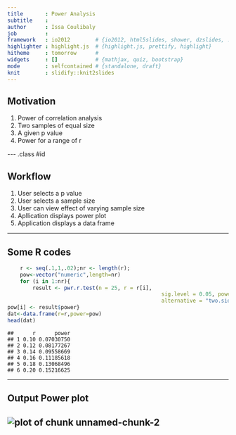 ```yaml
---
title       : Power Analysis
subtitle    : 
author      : Issa Coulibaly
job         : 
framework   : io2012        # {io2012, html5slides, shower, dzslides, ...}
highlighter : highlight.js  # {highlight.js, prettify, highlight}
hitheme     : tomorrow      # 
widgets     : []            # {mathjax, quiz, bootstrap}
mode        : selfcontained # {standalone, draft}
knit        : slidify::knit2slides
---
```


## Motivation

1. Power of correlation analysis 
2. Two samples of equal size
3. A given p value
4. Power for a range of r

--- .class #id 

## Workflow
1. User selects a p value
2. User selects a sample size
3. User can  view effect of varying sample size
4. Apllication displays power plot
5. Application displays a data frame

---
## Some R codes

```r
	r <- seq(.1,1,.02);nr <- length(r);
	pow<-vector("numeric",length=nr)
	for (i in 1:nr){
		result <- pwr.r.test(n = 25, r = r[i],
												 sig.level = 0.05, power = NULL,
												 alternative = "two.sided")
pow[i] <- result$power}
dat<-data.frame(r=r,power=pow)
head(dat)
```

```
##      r      power
## 1 0.10 0.07030750
## 2 0.12 0.08177267
## 3 0.14 0.09558669
## 4 0.16 0.11185618
## 5 0.18 0.13068496
## 6 0.20 0.15216625
```

---
## Output Power plot
![plot of chunk unnamed-chunk-2](assets/fig/unnamed-chunk-2-1.png) 
---
